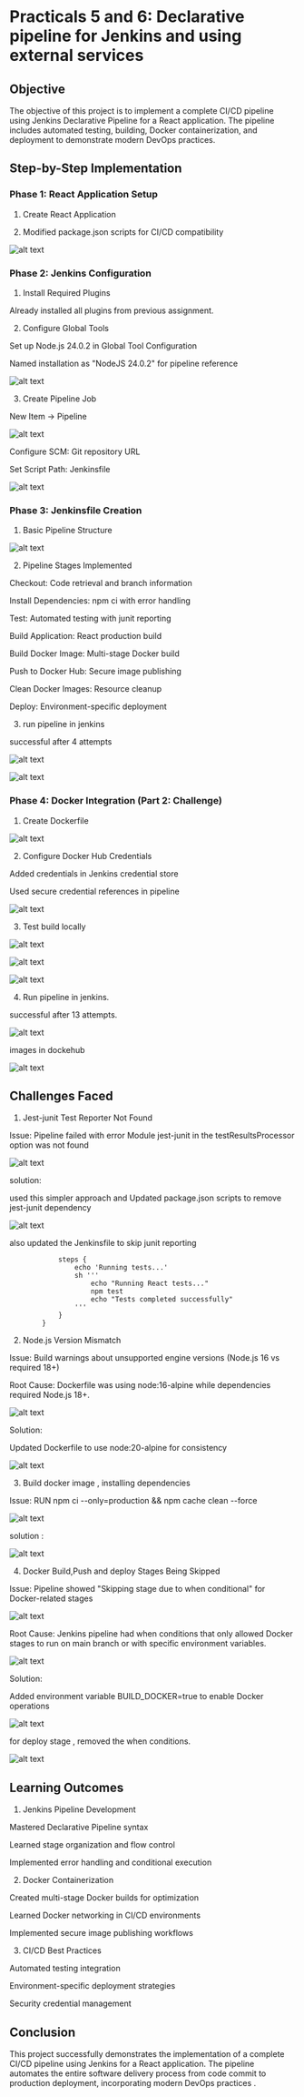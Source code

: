 # Practicals 5 and 6: Declarative pipeline for Jenkins and using external services

## Objective

The objective of this project is to implement a complete CI/CD pipeline using Jenkins Declarative Pipeline for a React application. The pipeline includes automated testing, building, Docker containerization, and deployment to demonstrate modern DevOps practices.

## Step-by-Step Implementation

### Phase 1: React Application Setup

1. Create React Application

2. Modified package.json scripts for CI/CD compatibility

![alt text](images/package.png)

### Phase 2: Jenkins Configuration

1. Install Required Plugins

Already installed all plugins from previous assignment.

2. Configure Global Tools

Set up Node.js 24.0.2 in Global Tool Configuration

Named installation as "NodeJS 24.0.2" for pipeline reference

![alt text](images/node.png)

3. Create Pipeline Job

New Item → Pipeline

![alt text](images/pipeline.png)

Configure SCM: Git repository URL

Set Script Path: Jenkinsfile

![alt text](images/configure.png)

### Phase 3: Jenkinsfile Creation

1. Basic Pipeline Structure

![alt text](images/jenkins.png)

2. Pipeline Stages Implemented

Checkout: Code retrieval and branch information

Install Dependencies: npm ci with error handling

Test: Automated testing with junit reporting

Build Application: React production build

Build Docker Image: Multi-stage Docker build

Push to Docker Hub: Secure image publishing

Clean Docker Images: Resource cleanup

Deploy: Environment-specific deployment

3. run pipeline in jenkins 

successful after 4 attempts

![alt text](images/success.png)

![alt text](images/success2.png)

### Phase 4: Docker Integration (Part 2: Challenge)

1. Create Dockerfile

![alt text](images/dockerfile.png)

2. Configure Docker Hub Credentials

Added credentials in Jenkins credential store

Used secure credential references in pipeline

![alt text](images/creds.png)

3. Test build locally 

![alt text](images/pull.png)

![alt text](images/success3.png)

![alt text](images/runcontainer.png)

4. Run pipeline in jenkins.

successful after 13 attempts.

![alt text](images/success4.png)

images in dockehub

![alt text](images/success5.png)


##  Challenges Faced

1. Jest-junit Test Reporter Not Found

Issue: Pipeline failed with error Module jest-junit in the testResultsProcessor option was not found

![alt text](images/error.png)

solution: 

used this simpler approach and Updated package.json scripts to remove jest-junit dependency

![alt text](images/soln.png)

also updated the Jenkinsfile to skip junit reporting

```stage('Test') {
            steps {
                echo 'Running tests...'
                sh '''
                    echo "Running React tests..."
                    npm test
                    echo "Tests completed successfully"
                '''
            }
        }
```

2. Node.js Version Mismatch

Issue: Build warnings about unsupported engine versions (Node.js 16 vs required 18+)

Root Cause: Dockerfile was using node:16-alpine while dependencies required Node.js 18+.

![alt text](images/error3.png)

Solution:

Updated Dockerfile to use node:20-alpine for consistency

![alt text](images/20.png)

3. Build docker image , installing dependencies 

Issue: RUN npm ci --only=production && npm cache clean --force

![alt text](images/error4.png)

solution :

![alt text](images/soln2.png)

4. Docker Build,Push and deploy Stages Being Skipped

Issue: Pipeline showed "Skipping stage due to when conditional" for Docker-related stages

![alt text](images/error2.png)

Root Cause: Jenkins pipeline had when conditions that only allowed Docker stages to run on main branch or with specific environment variables.

![alt text](images/error5.png)

Solution: 

Added environment variable BUILD_DOCKER=true to enable Docker operations

![alt text](images/soln3.png)

for deploy stage , removed the when conditions. 

![alt text](images/soln4.png)

##  Learning Outcomes

1. Jenkins Pipeline Development

Mastered Declarative Pipeline syntax

Learned stage organization and flow control

Implemented error handling and conditional execution


2. Docker Containerization

Created multi-stage Docker builds for optimization

Learned Docker networking in CI/CD environments

Implemented secure image publishing workflows


3. CI/CD Best Practices

Automated testing integration

Environment-specific deployment strategies

Security credential management

##  Conclusion

This project successfully demonstrates the implementation of a complete CI/CD pipeline using Jenkins for a React application. The pipeline automates the entire software delivery process from code commit to production deployment, incorporating modern DevOps practices .












